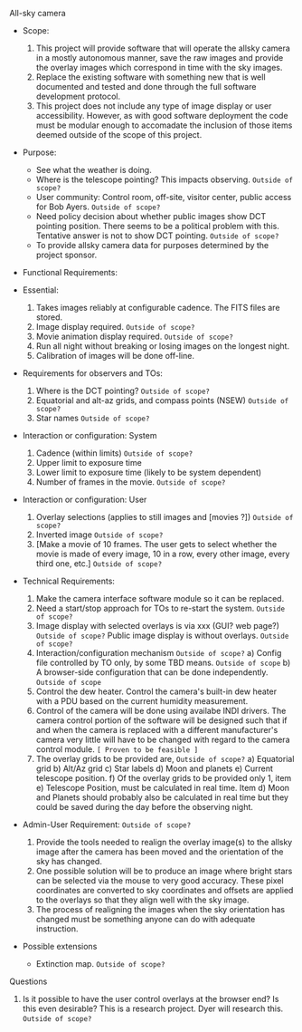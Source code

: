 All-sky camera

* Scope:
    1. This project will provide software that will operate the allsky camera in a mostly autonomous manner, save the
       raw images and provide the overlay images which correspond in time with the sky images.
    2. Replace the existing software with something new that is well documented and tested and done through the full software development protocol.
    3. This project does not include any type of image display or user accessibility. However, as with good software         deployment the code must be modular enough to accomadate the inclusion of those items deemed outside of the scope of this project. 

* Purpose:
  - See what the weather is doing.
  - Where is the telescope pointing?  This impacts observing. `Outside of scope?`
  - User community: Control room, off-site, visitor center, public access for Bob Ayers.  `Outside of scope?`
  - Need policy decision about whether public images show DCT pointing position. 
      There seems to be a political problem with this.  Tentative answer is not to show DCT pointing.  `Outside of scope?`
  - To provide allsky camera data for purposes determined by the project sponsor.

* Functional Requirements:
 * Essential:
    1. Takes images reliably at configurable cadence.  The FITS files are stored.
    2. Image display required.  `Outside of scope?`
    3. Movie animation display required. `Outside of scope?`
    4. Run all night without breaking or losing images on the longest night.
    5. Calibration of images will be done off-line.
  * Requirements for observers and TOs:  
    1. Where is the DCT pointing? `Outside of scope?`
    2. Equatorial and alt-az grids, and compass points (NSEW) `Outside of scope?`
    3. Star names `Outside of scope?`
  * Interaction or configuration: System
    1. Cadence (within limits)  `Outside of scope?`
    2. Upper limit to exposure time 
    3. Lower limit to exposure time (likely to be system dependent)
    4. Number of frames in the movie.  `Outside of scope?`
  * Interaction or configuration: User
    1. Overlay selections (applies to still images and [movies ?])  `Outside of scope?`
    2. Inverted image  `Outside of scope?`
    3. [Make a movie of 10 frames.  The user gets to select whether the movie is
        made of every image, 10 in a row, every other image, every third one, etc.] `Outside of scope?`
  
* Technical Requirements:
  1. Make the camera interface software module so it can be replaced.
  2. Need a start/stop approach for TOs to re-start the system.  `Outside of scope?`
  3. Image display with selected overlays is via xxx (GUI? web page?)  `Outside of scope?`
    Public image display is without overlays. `Outside of scope?`
  4. Interaction/configuration mechanism  `Outside of scope?`
    a) Config file controlled by TO only, by some TBD means.  `Outside of scope`
    b) A browser-side configuration that can be done independently.  `Outside of scope`
  5. Control the dew heater. Control the camera's built-in dew heater with a PDU
     based on the current humidity measurement.
  6. Control of the camera will be done using availabe INDI drivers. The camera control
     portion of the software will be designed such that if and when the camera is replaced
     with a different manufacturer's camera very little will have to be changed with regard
     to the camera control module.  `[ Proven to be feasible ]`
  7. The overlay grids to be provided are,  `Outside of scope?`
     a) Equatorial grid
     b) Alt/Az grid
     c) Star labels
     d) Moon and planets
     e) Current telescope position.
     f) Of the overlay grids to be provided only 1, item e) Telescope Position, must be 
        calculated in real time. Item d) Moon and Planets should probably also be calculated
        in real time but they could be saved during the day before the observing night.
    
* Admin-User Requirement:  `Outside of scope?`
  1. Provide the tools needed to realign the overlay image(s) to the allsky image after
     the camera has been moved and the orientation of the sky has changed.
  2. One possible solution will be to produce an image where bright stars
      can be selected via the mouse to very good accuracy. These pixel coordinates are
      converted to sky coordinates and offsets are applied to the overlays so that they
      align well with the sky image. 
  3. The process of realigning the images when the sky orientation has changed must be
     something anyone can do with adequate instruction.
            
* Possible extensions
  - Extinction map.   `Outside of scope?`
  
Questions
1. Is it possible to have the user control overlays at the browser end?  Is this even
   desirable?  This is a research project.  Dyer will research this. `Outside of scope?`
   


